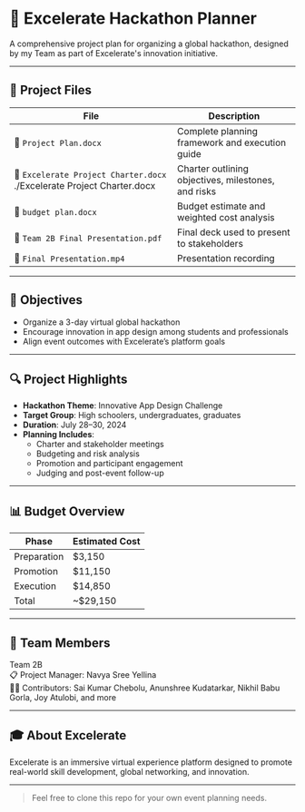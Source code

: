 # 📢 Excelerate Hackathon Planner

A comprehensive project plan for organizing a global hackathon, designed by my Team as part of Excelerate's innovation initiative.

---

## 📁 Project Files

| File | Description |
|------|-------------|
| 📄 `Project Plan.docx` | Complete planning framework and execution guide |
| 📄 `Excelerate Project Charter.docx` ./Excelerate Project Charter.docx | Charter outlining objectives, milestones, and risks |
| 📄 `budget plan.docx` | Budget estimate and weighted cost analysis |
| 📑 `Team 2B Final Presentation.pdf` | Final deck used to present to stakeholders |
| 🎥 `Final Presentation.mp4` | Presentation recording |

---

## 🎯 Objectives

- Organize a 3-day virtual global hackathon
- Encourage innovation in app design among students and professionals
- Align event outcomes with Excelerate’s platform goals

---

## 🔍 Project Highlights

- **Hackathon Theme**: Innovative App Design Challenge
- **Target Group**: High schoolers, undergraduates, graduates
- **Duration**: July 28–30, 2024
- **Planning Includes**:
  - Charter and stakeholder meetings
  - Budgeting and risk analysis
  - Promotion and participant engagement
  - Judging and post-event follow-up

---

## 📊 Budget Overview

| Phase | Estimated Cost |
|-------|----------------|
| Preparation | $3,150 |
| Promotion | $11,150 |
| Execution | $14,850 |
| Total | ~$29,150 |

---

## 🧠 Team Members

Team 2B  
📋 Project Manager: Navya Sree Yellina  
👨‍💻 Contributors: Sai Kumar Chebolu, Anunshree Kudatarkar, Nikhil Babu Gorla, Joy Atulobi, and more

---

## 🎓 About Excelerate

Excelerate is an immersive virtual experience platform designed to promote real-world skill development, global networking, and innovation.

---

> Feel free to clone this repo for your own event planning needs.

